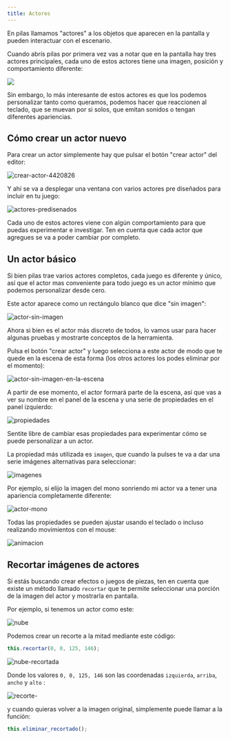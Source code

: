 ```yaml
---
title: Actores
---
```


En pilas llamamos "actores" a los objetos que aparecen en la pantalla y pueden interactuar con el escenario. 

Cuando abrís pilas por primera vez vas a notar que en la pantalla hay tres actores principales, cada uno de estos actores tiene una imagen, posición y comportamiento diferente:

![](imagenes/actores/actores.png)

Sin embargo, lo más interesante de estos actores es que los podemos personalizar tanto como queramos, podemos hacer que reaccionen al teclado, que se muevan por si solos, que emitan sonidos o tengan diferentes apariencias.

## Cómo crear un actor nuevo

Para crear un actor simplemente hay que pulsar el botón "crear actor" del editor:

![crear-actor-4420826](imagenes/actores/crear-actor-4420826.png)

Y ahí se va a desplegar una ventana con varios actores pre diseñados para incluir en tu juego:

![actores-predisenados](imagenes/actores/actores-predisenados.png)

Cada uno de estos actores viene con algún comportamiento para que puedas experimentar e investigar. Ten en cuenta que cada actor que agregues se va a poder cambiar por completo.

## Un actor básico

Si bien pilas trae varios actores completos, cada juego es diferente y único, así que el actor mas conveniente para todo juego es un actor mínimo que podemos personalizar desde cero.

Este actor aparece como un rectángulo blanco que dice "sin imagen":

![actor-sin-imagen](imagenes/actores/actor-sin-imagen.png)

Ahora si bien es el actor más discreto de todos, lo vamos usar para hacer algunas pruebas y mostrarte conceptos de la herramienta.

Pulsa el botón "crear actor" y luego selecciona a este actor de modo que te quede en la escena de esta forma (los otros actores los podes eliminar por el momento):

![actor-sin-imagen-en-la-escena](imagenes/actores/actor-sin-imagen-en-la-escena.png)

A partir de ese momento, el actor formará parte de la escena, así que vas a ver su nombre en el panel de la escena y una serie de propiedades en el panel izquierdo:

![propiedades](imagenes/actores/propiedades.png)

Sentite libre de cambiar esas propiedades para experimentar cómo se puede personalizar a un actor. 

La propiedad más utilizada es `imagen`, que cuando la pulses te va a dar una serie imágenes alternativas para seleccionar:

![imagenes](imagenes/actores/imagenes.png)

Por ejemplo, si elijo la imagen del mono sonriendo mi actor va a tener una apariencia completamente diferente:

![actor-mono](imagenes/actores/actor-mono.png)

Todas las propiedades se pueden ajustar usando el teclado o incluso realizando movimientos con el mouse:

![animacion](imagenes/actores/animacion.gif)



## Recortar imágenes de actores

Si estás buscando crear efectos o juegos de piezas, ten en cuenta que existe un método llamado `recortar` que te permite seleccionar una porción de la imagen del actor y mostrarla en pantalla.

Por ejemplo, si tenemos un actor como este:

![nube](imagenes/actores/nube.png)

Podemos crear un recorte a la mitad mediante este código:

```typescript
this.recortar(0, 0, 125, 146);
```

![nube-recortada](imagenes/actores/nube-recortada.png)

Donde los valores `0, 0, 125, 146` son las coordenadas `izquierda`, `arriba`, `ancho` y `alto` :

![recorte-](imagenes/actores/recorte-.png)

y cuando quieras volver a la imagen original, simplemente puede llamar a la función:

```typescript
this.eliminar_recortado();
```

